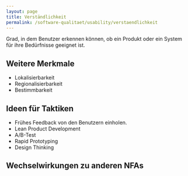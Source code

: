 ```yaml
---
layout: page
title: Verständlichkeit
permalink: /software-qualitaet/usability/verstaendlichkeit
---
```

Grad, in dem Benutzer erkennen können, ob ein Produkt oder ein System für ihre Bedürfnisse geeignet ist.

## Weitere Merkmale

* Lokalisierbarkeit
* Regionalisierbarkeit
* Bestimmbarkeit

## Ideen für Taktiken

* Frühes Feedback von den Benutzern einholen.
* Lean Product Development
* A/B-Test
* Rapid Prototyping
* Design Thinking

## Wechselwirkungen zu anderen NFAs

